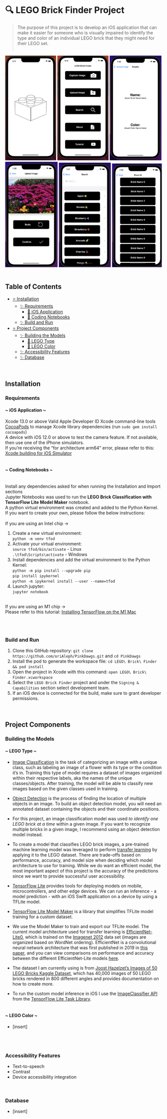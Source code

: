 # :mag:  LEGO Brick Finder Project

>The purpose of this project is to develop an iOS application that can make it easier for someone who is visually impaired to identify the type and color of an individual LEGO brick that they might need for their LEGO set.
<br /> <br />

![image](https://github.com/oriAleph/PinkDawgs/blob/main/demo.png)
<br /> <br />

## Table of Contents

- [:star: Installation](#installation)
  - [:sparkles: Requirements](#requirements)
    - [:cherry_blossom: iOS Application](#ios-application)
    - [:cherry_blossom: Coding Notebooks](#coding-notebooks)
  - [:sparkles: Build and Run](#build-and-run)
- [:star: Project Components](#project-components)
  - [:sparkles: Building the Models](#building-the-models)
    - [:hibiscus: LEGO Type](#lego-type)
    - [:hibiscus: LEGO Color](#lego-color)
  - [:sparkles: Accessibility Features](#accessibility-features)
  - [:sparkles: Database](#database)
<br /> <br /> <br />

## Installation
### Requirements

#### ~ iOS Application ~
Xcode 13.0 or above
Valid Apple Developer ID
Xcode command-line tools 
[CocoaPods](https://guides.cocoapods.org/using/getting-started.html) to manage Xcode library dependencies (run `sudo gem install cocoapods`)
<br /> A device with iOS 12.0 or above to test the camera feature. If not available, then use one of the iPhone simulators.
<br /> If you’re receiving the “for architecture arm64” error, please refer to this: [Xcode building for iOS Simulator](https://stackoverflow.com/questions/63607158/xcode-building-for-ios-simulator-but-linking-in-an-object-file-built-for-ios-f)
<br /> <br />

#### ~ Coding Notebooks ~
<br /> Install any dependencies asked for when running the Installation and Import sections
<br /> Jupyter Notebooks was used to run the **LEGO Brick Classification with TensorFlow Lite Model Maker** notebook.
<br /> A python virtual environment was created and added to the Python Kernel. If you want to create your own, please follow the below instructions:
<br /> <br />  If you are using an Intel chip ->
  <br /> 
  1. Create a new virtual environment: 
  <br /> `python -m venv tfod`
  2. Activate your virtual environment: 
  <br /> `source tfod/bin/activate` - Linux 
  <br /> `.\tfod\Scripts\activate` - Windows
  3. Install dependencies and add the virtual environment to the Python Kernel: 
  <br /> `python -m pip install --upgrade pip` 
  <br /> `pip install ipykernel` 
  <br /> `python -m ipykernel install --user --name=tfod`
  4. Launch jupyter: 
  <br /> `jupyter notebook`
  
  <br /> If you are using an M1 chip ->
  <br /> Please refer to this tutorial: [Installing TensorFlow on the M1 Mac](https://towardsdatascience.com/installing-tensorflow-on-the-m1-mac-410bb36b776)

<br /> <br />

### Build and Run

1. Clone this GitHub repository: `git clone https://github.com/oriAleph/PinkDawgs.git` and `cd PinkDawgs`
2. Install the pod to generate the workspace file: `cd LEGO\ Brick\ Finder && pod install`
3. Open the project in Xcode with this command: `open LEGO\ Brick\ Finder.xcworkspace`
4. Select the `LEGO Brick Finder` project and under the `Signing & Capabilities` section select development team.
5. If an iOS device is connected for the build, make sure to grant developer permissions.
<br /> <br /> <br />

## Project Components

### Building the Models

#### ~ LEGO Type ~

* [Image Classification](https://www.tensorflow.org/lite/examples/image_classification/overview) is the task of categorizing an image with a unique class, such as labeling an image of a flower with its type or the condition it’s in. Training this type of model requires a dataset of images organized within their respective labels, aka the names of the unique classes/objects. After training, the model will be able to classify new images based on the given classes used in training. 

* [Object Detection](https://machinelearningmastery.com/object-recognition-with-deep-learning/) is the process of finding the location of multiple objects in an image. To build an object detection model, you will need an annotated dataset containing the objects and their coordinate positions. 

* For this project, an image classification model was used *to identify one LEGO brick at a time* within a given image. If you want to recognize multiple bricks in a given image, I recommend using an object detection model instead.

* To create a model that classifies LEGO brick images, a pre-trained machine learning model was leveraged to perform [transfer learning](https://machinelearningmastery.com/how-to-use-transfer-learning-when-developing-convolutional-neural-network-models/) by applying it to the LEGO dataset. There are trade-offs based on performance, accuracy, and model size when deciding which model architecture to use for training. While we do want an efficient model, the most important aspect of this project is the accuracy of the predictions since we want to provide successful user accessibility.

* [TensorFlow Lite](https://www.tensorflow.org/lite/guide) provides tools for deploying models on mobile, microcontrollers, and other edge devices. We can run an inference - a model prediction - with an iOS Swift application on a device by using a TFLite model. 

* [TensorFlow Lite Model Maker](https://www.tensorflow.org/lite/models/modify/model_maker) is a library that simplifies TFLite model training for a custom dataset.

* We use the Model Maker to train and export our TFLite model. The current model architecture used for transfer learning is [EfficientNet-Lite0](https://tfhub.dev/tensorflow/efficientnet/lite0/classification/2), which is trained on the [Imagenet 2012](https://www.tensorflow.org/datasets/catalog/imagenet2012) data set (images are organized based on WordNet ordering). EfficientNet is a convolutional neural network architecture that was first published in 2019 in [this paper](https://arxiv.org/abs/1905.11946), and you can view comparisons on performance and accuracy between the different EfficientNet-Lite models [here](https://github.com/tensorflow/tpu/blob/master/models/official/efficientnet/lite/README.md). 

* The dataset I am currently using is from [Joost Hazelzet’s Images of 50 LEGO Bricks Kaggle Dataset](https://www.kaggle.com/datasets/joosthazelzet/lego-brick-images), which has 40,000 images of 50 LEGO bricks rendered in 800 different angles and provides documentation on how to create more. 

* To run the custom model inference in iOS I use the [ImageClassifier API](https://www.tensorflow.org/lite/inference_with_metadata/task_library/image_classifier) from the [TensorFlow Lite Task Library](https://www.tensorflow.org/lite/inference_with_metadata/task_library/overview).
<br /> <br />

#### ~ LEGO Color ~

* [insert]
<br /> <br /> <br /> <br /> 

### Accessibility Features

* Text-to-speech
* Contrast
* Device accessibility integration 
<br /> <br />  <br />

### Database

* [insert]
<br /> <br /> <br />

